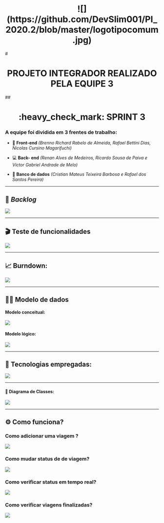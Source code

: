  <h1 align="center"> ![](https://github.com/DevSlim001/PI_2020.2/blob/master/logotipocomum.jpg) </h1> 
# <h1 align="center"> PROJETO INTEGRADOR REALIZADO PELA EQUIPE 3 </h1> 
## <h1 align="center"> :heavy_check_mark: SPRINT 3 </h1> 

### A equipe foi dividida em 3 frentes de trabalho:

- :art: **Front-end** *(Brenno Richard Rabelo de Almeida, Rafael Bettini Dias, Nicolas Cursino Magarifuchi)*

- :computer: **Back- end** *(Renan Alves de Medeiros, Ricardo Sousa de Paiva e Victor Gabriel Andrade de Melo)*

- :floppy_disk: **Banco de dados** *(Cristian Mateus Teixeira Barbosa e Rafael dos Santos Pereira)*


--------------------------------------------------------------------------------------------------------------------

## :bookmark: **_Backlog_**

![](https://github.com/DevSlim001/PI_2020.2/blob/master/assets/Product_Backlog_total_3.png)

--------------------------------------------------------------------------------------------------------------------

## :clapper: **Teste de funcionalidades**

![](https://github.com/DevSlim001/PI_2020.2/blob/master/assets/testes_funcionalidades3_1.png)

--------------------------------------------------------------------------------------------------------------------

## :chart_with_upwards_trend: Burndown:

 ![](https://github.com/DevSlim001/PI_2020.2/blob/master/assets/BurndownSprint3.png)

--------------------------------------------------------------------------------------------------------------------

## :man_technologist: Modelo de dados

#### Modelo conceitual:

![](https://github.com/DevSlim001/PI_2020.2/blob/master/assets/mc_sprint3.jpg)


#### Modelo lógico:

![](https://github.com/DevSlim001/PI_2020.2/blob/master/assets/ml_sprint3.png)

--------------------------------------------------------------------------------------------------------------------

## :rocket: Tecnologias empregadas:
 
![](https://github.com/DevSlim001/PI_2020.2/blob/master/tecnology.png)

--------------------------------------------------------------------------------------------------------------------

#### :tea: Diagrama de Classes:

![](https://github.com/DevSlim001/PI_2020.2/blob/sprint2/diagramaclasses.png)

--------------------------------------------------------------------------------------------------------------------
## :gear: Como funciona?

### Como adicionar  uma viagem ?

![](https://github.com/DevSlim001/PI_2020.2/blob/master/assets/Adicionar-viagem-Funcionario3_1.gif)

### Como mudar status de de viagem?

![](https://github.com/DevSlim001/PI_2020.2/blob/master/assets/Mudar-status-de-viagem-Motorista3_4.gif)


### Como verificar status em tempo real?

![](https://github.com/DevSlim001/PI_2020.2/blob/master/assets/Verificar-status-em-tempo-real3_3.gif)


### Como verificar viagens finalizadas?

![](https://github.com/DevSlim001/PI_2020.2/blob/master/assets/Como-verificar-viagens-finalizadas-Funcionario3_2.gif)







